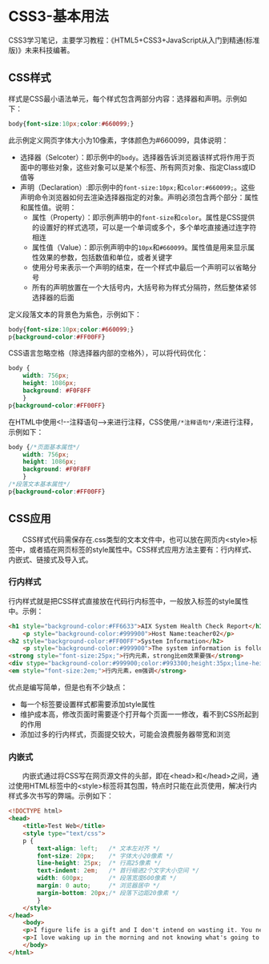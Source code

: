 # CSS3-基本用法
CSS3学习笔记，主要学习教程：《HTML5+CSS3+JavaScript从入门到精通(标准版)》未来科技编著。
## CSS样式
样式是CSS最小语法单元，每个样式包含两部分内容：选择器和声明。示例如下：
```css
body{font-size:10px;color:#660099;}
```
此示例定义网页字体大小为10像素，字体颜色为#660099，具体说明：
- 选择器（Selcoter）：即示例中的`body`。选择器告诉浏览器该样式将作用于页面中的哪些对象，这些对象可以是某个标签、所有网页对象、指定Class或ID值等
- 声明（Declaration）:即示例中的`font-size:10px;`和`color:#660099;`。这些声明命令浏览器如何去渲染选择器指定的对象。声明必须包含两个部分：属性和属性值。说明：
    - 属性（Property）：即示例声明中的`font-size`和`color`。属性是CSS提供的设置好的样式选项，可以是一个单词或多个，多个单吃直接通过连字符相连
    - 属性值（Value）：即示例声明中的`10px`和`#660099`。属性值是用来显示属性效果的参数，包括数值和单位，或者关键字
    - 使用分号来表示一个声明的结束，在一个样式中最后一个声明可以省略分号
    - 所有的声明放置在一个大括号内，大括号称为样式分隔符，然后整体紧邻选择器的后面

定义段落文本的背景色为紫色，示例如下：
```css
body{font-size:10px;color:#660099;}
p{background-color:#FF00FF}
```
CSS语言忽略空格（除选择器内部的空格外），可以将代码优化：
```css
body {  
    width: 756px;
    height: 1086px;
    background: #F0F8FF
    }
p{background-color:#FF00FF}
```
在HTML中使用&#60;!--注释语句-->来进行注释，CSS使用`/*注释语句*/`来进行注释，示例如下：
```css
body {/*页面基本属性*/
    width: 756px;
    height: 1086px;
    background: #F0F8FF
    }
/*段落文本基本属性*/
p{background-color:#FF00FF}
```
## CSS应用
&#8195;&#8195;CSS样式代码需保存在.css类型的文本文件中，也可以放在网页内&#60;style>标签中，或者插在网页标签的style属性中。CSS样式应用方法主要有：行内样式、内嵌式、链接式及导入式。
### 行内样式
行内样式就是把CSS样式直接放在代码行内标签中，一般放入标签的style属性中。示例：
```html
<h1 style="background-color:#FF6633">AIX System Health Check Report</h1>
    <p style="background-color:#999900">Host Name:teacher02</p>
<h2 style="background-color:#FF00FF">System Information</h2>
    <p style="background-color:#999900">The system information is follow:</p>
<strong style="font-size:25px;">行内元素，strong比em效果要强</strong>
<div stype="background-color:#999900;color:#993300;height:35px;line-height:30px;">行内元素，div块级元素</div>
<em style="font-size:2em;">行内元素，em强调</strong>
```
优点是编写简单，但是也有不少缺点：
- 每一个标签要设置样式都需要添加style属性
- 维护成本高，修改页面时需要逐个打开每个页面一一修改，看不到CSS所起到的作用
- 添加过多的行内样式，页面提交较大，可能会浪费服务器带宽和浏览

### 内嵌式
&#8195;&#8195;内嵌式通过将CSS写在网页源文件的头部，即在&#60;head>和&#60;/head>之间，通过使用HTML标签中的&#60;style>标签将其包围，特点时只能在此页使用，解决行内样式多次书写的弊端。示例如下：
```html
<!DOCTYPE html>
<head>
    <title>Test Web</title>
    <style type="text/css">
    p {
        text-align: left;   /* 文本左对齐 */
        font-size: 20px;    /* 字体大小20像素 */
        line-height: 25px;  /* 行高25像素 */
        text-indent: 2em;   /* 首行缩进2个文字大小空间 */
        width: 600px;       /* 段落宽度600像素 */
        margin: 0 auto;     /* 浏览器居中 */
        margin-bottom: 20px;/* 段落下边距20像素 */
        }
    </style>
</head>
    <body>
    <p>I figure life is a gift and I don't intend on wasting it. You never know what hand you're going to get dealt next. You learn to take life as it comes at you.</p>
    <p>I love waking up in the morning and not knowing what's going to happen, or who I'm going to meet, where I'm going to wind up.　</p>
    </body>
</html>
```
